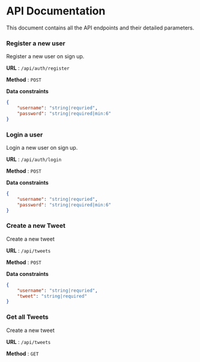 # API Documentation
This document contains all the API endpoints and their detailed parameters.

### Register a new user

Register a new user on sign up.

**URL** : `/api/auth/register`

**Method** : `POST`

**Data constraints**

```json
{
    "username": "string|requried",
    "password": "string|required|min:6"
}
```

### Login a user

Login a new user on sign up.

**URL** : `/api/auth/login`

**Method** : `POST`

**Data constraints**

```json
{
    "username": "string|requried",
    "password": "string|required|min:6"
}
```


### Create a new Tweet

Create a new tweet

**URL** : `/api/tweets`

**Method** : `POST`

**Data constraints**

```json
{
    "username": "string|requried",
    "tweet": "string|required"
}
```

### Get all Tweets

Create a new tweet

**URL** : `/api/tweets`

**Method** : `GET`

